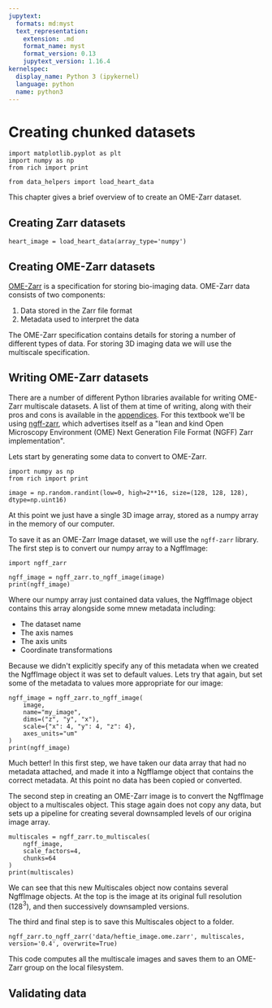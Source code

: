 ```yaml
---
jupytext:
  formats: md:myst
  text_representation:
    extension: .md
    format_name: myst
    format_version: 0.13
    jupytext_version: 1.16.4
kernelspec:
  display_name: Python 3 (ipykernel)
  language: python
  name: python3
---
```


# Creating chunked datasets

```{code-cell} ipython3
import matplotlib.pyplot as plt
import numpy as np
from rich import print

from data_helpers import load_heart_data
```

This chapter gives a brief overview of to create an OME-Zarr dataset.

## Creating Zarr datasets

```{code-cell} ipython3
heart_image = load_heart_data(array_type='numpy')
```

## Creating OME-Zarr datasets

[OME-Zarr](https://ngff.openmicroscopy.org/specifications/index.html) is a specification for storing bio-imaging data.
OME-Zarr data consists of two components:

1. Data stored in the Zarr file format
2. Metadata used to interpret the data

The OME-Zarr specification contains details for storing a number of different types of data.
For storing 3D imaging data we will use the multiscale specification.

## Writing OME-Zarr datasets

There are a number of different Python libraries available for writing OME-Zarr multiscale datasets.
A list of them at time of writing, along with their pros and cons is available in the [appendices](appendices.md).
For this textbook we'll be using [ngff-zarr](https://github.com/thewtex/ngff-zarr), which advertises itself as a "lean and kind Open Microscopy Environment (OME) Next Generation File Format (NGFF) Zarr implementation".

Lets start by generating some data to convert to OME-Zarr.

```{code-cell} ipython3
import numpy as np
from rich import print

image = np.random.randint(low=0, high=2**16, size=(128, 128, 128), dtype=np.uint16)
```

At this point we just have a single 3D image array, stored as a numpy array in the memory of our computer.

To save it as an OME-Zarr Image dataset, we will use the `ngff-zarr` library.
The first step is to convert our numpy array to a NgffImage:

```{code-cell} ipython3
import ngff_zarr

ngff_image = ngff_zarr.to_ngff_image(image)
print(ngff_image)
```

Where our numpy array just contained data values, the NgffImage object contains this array alongside some mnew metadata including:

- The dataset name
- The axis names
- The axis units
- Coordinate transformations

Because we didn't explicitly specify any of this metadata when we created the NgffImage object it was set to default values.
Lets try that again, but set some of the metadata to values more appropriate for our image:

```{code-cell} ipython3
ngff_image = ngff_zarr.to_ngff_image(
    image,
    name="my_image",
    dims=("z", "y", "x"),
    scale={"x": 4, "y": 4, "z": 4},
    axes_units="um"
)
print(ngff_image)
```

Much better!
In this first step, we have taken our data array that had no metadata attached, and made it into a NgffIamge object that contains the correct metadata.
At this point no data has been copied or converted.

The second step in creating an OME-Zarr image is to convert the NgffImage object to a multiscales object.
This stage again does not copy any data, but sets up a pipeline for creating several downsampled levels of our origina image array.

```{code-cell} ipython3
multiscales = ngff_zarr.to_multiscales(
    ngff_image,
    scale_factors=4,
    chunks=64
)
print(multiscales)
```

We can see that this new Multiscales object now contains several NgffImage objects.
At the top is the image at its original full resolution (128$^{3}$), and then successively downsampled versions.

The third and final step is to save this Multiscales object to a folder.

```{code-cell} ipython3
ngff_zarr.to_ngff_zarr('data/heftie_image.ome.zarr', multiscales, version='0.4', overwrite=True)
```

This code computes all the multiscale images and saves them to an OME-Zarr group on the local filesystem.

## Validating data
